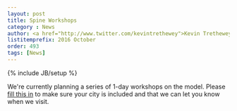 ```yaml
---
layout: post
title: Spine Workshops
category : News
author: <a href="http://www.twitter.com/kevintrethewey">Kevin Trethewey</a>
listitemprefix: 2016 October
order: 493
tags: [News]
---
```

{% include JB/setup %}

We're currently planning a series of 1-day workshops on the model. Please [fill this in](/workshops/citysurvey/) to make sure your city is included and that we can let you know when we visit.